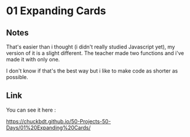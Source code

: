 # 01 Expanding Cards

## Notes

That's easier than i thought (i didn't really studied Javascript yet), my version of it is a slight different. The teacher made two functions and i've made it with only one.

I don't know if that's the best way but i like to make code as shorter as possible.

## Link

You can see it here : 

https://chuckbdt.github.io/50-Projects-50-Days/01%20Expanding%20Cards/